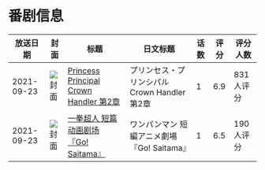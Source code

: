 # 番剧信息

|放送日期|封面|标题|日文标题|话数|评分|评分人数|
|---|---|---|---|---|---|---|
|2021-09-23|![封面](https://lain.bgm.tv/pic/cover/c/4c/bc/244929_UM9wc.jpg)|[Princess Principal Crown Handler 第2章](https://bangumi.tv/subject/244929)|プリンセス・プリンシパル Crown Handler 第2章|1|6.9|831人评分|
|2021-09-23|![封面](https://lain.bgm.tv/pic/cover/c/52/9c/350343_ib50b.jpg)|[一拳超人 短篇动画剧场 『Go! Saitama』](https://bangumi.tv/subject/350343)|ワンパンマン 短編アニメ劇場 『Go! Saitama』|1|6.5|190人评分|
